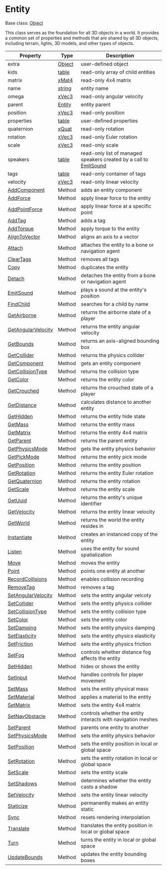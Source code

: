 # Entity

Base class: [Object](Object.md)

This class serves as the foundation for all 3D objects in a world. It provides a common set of properties and methods that are shared by all 3D objects, including terrain, lights, 3D models, and other types of objects.

| Property | Type | Description |
|---|---|---|
| extra | [Object](Object.md) | user-defined object |
| kids | [table](https://www.lua.org/manual/5.4/manual.html#6.6) | read-only array of child entities |
| matrix | [xMat4](xMat4.md) | read-only 4x4 matrix |
| name | [string](https://www.lua.org/manual/5.4/manual.html#6.4) | entity name |
| omega | [xVec3](xVec3.md) | read-only angular velocity |
| parent | [Entity](Entity.md) | entity parent |
| position | [xVec3](xVec3.md) | read-only position |
| properties | [table](https://www.lua.org/manual/5.4/manual.html#6.6) | user-defined properties |
| quaternion | [xQuat](xQuat.md) | read-only rotation |
| rotation | [xVec3](xVec3.md) | read-only Euler rotation |
| scale | [xVec3](xVec3.md) | read-only scale |
| speakers | [table](https://www.lua.org/manual/5.4/manual.html#6.6) | read-only list of managed speakers created by a call to [EmitSound](Entity_EmitSound.md) |
| tags | [table](https://www.lua.org/manual/5.4/manual.html#6.6) | read-only container of tags |
| velocity | [xVec3](xVec3.md) | read-only linear velocity |
| [AddComponent](Entity_AddComponent.md) | Method | adds an entity component |
| [AddForce](Entity_AddForce.md) | Method | apply linear force to the entity |
| [AddPointForce](Entity_AddPointForce.md) | Method | apply linear force at a specific point |
| [AddTag](Entity_AddTag.md) | Method | adds a tag |
| [AddTorque](Entity_AddTorque.md) | Method | apply torque to the entity |
| [AlignToVector](Entity_AlignToVector.md) | Method | aligns an axis to a vector |
| [Attach](Entity_Attach.md) | Method | attaches the entity to a bone or navigation agent |
| [ClearTags](Entity_ClearTags.md) | Method | removes all tags |
| [Copy](Entity_Copy.md) | Method | duplicates the entity |
| [Detach](Entity_Detach.md) | Method | detaches the entity from a bone or navigation agent |
| [EmitSound](Entity_EmitSound.md) | Method | plays a sound at the entity's position |
| [FindChild](Entity_FindChild.md) | Method | searches for a child by name |
| [GetAirborne](Entity_GetAirborne.md) | Method | returns the airborne state of a player |
| [GetAngularVelocity](Entity_GetAngularVelocity.md) | Method | returns the entity angular velocity |
| [GetBounds](Entity_GetBounds.md) | Method | returns an axis-aligned bounding box |
| [GetCollider](Entity_GetCollider.md) | Method | returns the physics collider |
| [GetComponent](Entity_GetComponent.md) | Method | gets an entity component |
| [GetCollisionType](Entity_GetCollisionType.md) | Method | returns the collision type |
| [GetColor](Entity_GetColor.md) | Method | returns the entity color |
| [GetCrouched](Entity_GetCrouched.md) | Method | returns the crouched state of a player |
| [GetDistance](Entity_GetDistance.md) | Method | calculates distance to another entity |
| [GetHidden](Entity_GetHidden.md) | Method | returns the entity hide state |
| [GetMass](Entity_GetMass.md) | Method | returns the entity mass |
| [GetMatrix](Entity_GetMatrix.md) | Method | returns the entity 4x4 matrix |
| [GetParent](Entity_GetParent.md) | Method | returns the parent entity |
| [GetPhysicsMode](Entity_GetPhysicsMode.md) | Method | gets the entity physics behavior |
| [GetPickMode](Entity_GetPickMode.md) | Method | returns the entity pick mode |
| [GetPosition](Entity_GetPosition.md) | Method | returns the entity position |
| [GetRotation](Entity_GetRotation.md) | Method | returns the entity Euler rotation |
| [GetQuaternion](Entity_GetQuaternion.md) | Method | returns the entity rotation |
| [GetScale](Entity_GetScale.md) | Method | returns the entity scale |
| [GetUuid](Entity_GetUuid.md) | Method | returns the entity's unique identifier |
| [GetVelocity](Entity_GetVelocity.md) | Method | returns the entity linear velocity |
| [GetWorld](Entity_GetWorld.md) | Method | returns the world the entity resides in |
| [Instantiate](Entity_Instantiate.md) | Method | creates an instanced copy of the entity |
| [Listen](Entity_Listen.md) | Method | uses the entity for sound spatialization |
| [Move](Entity_Move.md) | Method | moves the entity |
| [Point](Entity_Point.md) | Method | points one entity at another |
| [RecordCollisions](Entity_RecordCollisions.md) | Method | enables collision recording |
| [RemoveTag](Entity_RemoveTag.md) | Method | removes a tag |
| [SetAngularVelocity](Entity_SetAngularVelocity.md) | Method |sets the entity angular velcoty |
| [SetCollider](Entity_SetCollider.md) | Method | sets the entity physics collider |
| [SetCollisionType](Entity_SetCollisionType.md) | Method | sets the entity collision type |
| [SetColor](Entity_SetColor.md) | Method | sets the entity color |
| [SetDamping](Entity_SetDamping.md) | Method | sets the entity physics damping |
| [SetElasticity](Entity_SetElasticity.md) | Method | sets the entity physics elasticity |
| [SetFriction](Entity_SetFriction.md) | Method | sets the entity physics friction |
| [SetFog](Entity_SetFog.md) | Method | controls whether distance fog affects the entity |
| [SetHidden](Entity_SetHidden.md) | Method | hides or shows the entity |
| [SetInput](Entity_SetInput.md) | Method | handles controls for player movement |
| [SetMass](Entity_SetMass.md) | Method | sets the entity physical mass |
| [SetMaterial](Entity_SetMaterial.md) | Method | applies a material to the entity |
| [SetMatrix](Entity_SetMatrix.md) | Method | sets the entity 4x4 matrix |
| [SetNavObstacle](Entity_SetNavObstacle.md) | Method | controls whether the entity interacts with navigation meshes |
| [SetParent](Entity_SetParent.md) | Method | parents one entity to another |
| [SetPhysicsMode](Entity_SetPhysicsMode.md) | Method | sets the entity physics behavior |
| [SetPosition](Entity_SetPosition.md) | Method | sets the entity position in local or global space |
| [SetRotation](Entity_SetRotation.md) | Method | sets the entity rotation in local or global space |
| [SetScale](Entity_SetScale.md) | Method | sets the entity scale |
| [SetShadows](Entity_SetShadows.md) | Method | determines whether the entity casts a shadow |
| [SetVelocity](Entity_SetVelocity.md) | Method | sets the entity linear velocity |
| [Staticize](Entity_Staticize.md) | Method | permanently makes an entity static |
| [Sync](Entity_Sync.md) | Method | resets rendering interpolation |
| [Translate](Entity_Translate.md) | Method | translates the entity position in local or global space |
| [Turn](Entity_Turn.md) | Method | turns the entity in local or global space |
| [UpdateBounds](Entity_UpdateBounds.md) | Method | updates the entity bounding boxes |

